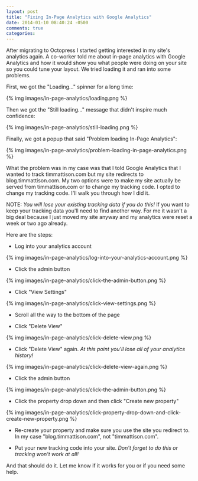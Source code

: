 ```yaml
---
layout: post
title: "Fixing In-Page Analytics with Google Analytics"
date: 2014-01-10 08:40:24 -0500
comments: true
categories: 
---
```


After migrating to Octopress I started getting interested in my site's analytics again.  A co-worker told me about in-page analytics with Google Analytics and how it would show you what people were doing on your site so you could tune your layout.  We tried loading it and ran into some problems.

First, we got the "Loading..." spinner for a long time:

{% img images/in-page-analytics/loading.png %}

Then we got the "Still loading..." message that didn't inspire much confidence:

{% img images/in-page-analytics/still-loading.png %}

Finally, we got a popup that said "Problem loading In-Page Analytics":

{% img images/in-page-analytics/problem-loading-in-page-analytics.png %}

What the problem was in my case was that I told Google Analytics that I wanted to track timmattison.com but my site redirects to blog.timmattison.com.  My two options were to make my site actually be served from timmattison.com or to change my tracking code.  I opted to change my tracking code.  I'll walk you through how I did it.

NOTE: *You will lose your existing tracking data if you do this!*  If you want to keep your tracking data you'll need to find another way.  For me it wasn't a big deal because I just moved my site anyway and my analytics were reset a week or two ago already.

Here are the steps:

* Log into your analytics account

{% img images/in-page-analytics/log-into-your-analytics-account.png %}

* Click the admin button

{% img images/in-page-analytics/click-the-admin-button.png %}

* Click "View Settings"

{% img images/in-page-analytics/click-view-settings.png %}

* Scroll all the way to the bottom of the page

* Click "Delete View"

{% img images/in-page-analytics/click-delete-view.png %}

* Click "Delete View" again.  *At this point you'll lose all of your analytics history!*

{% img images/in-page-analytics/click-delete-view-again.png %}

* Click the admin button

{% img images/in-page-analytics/click-the-admin-button.png %}

* Click the property drop down and then click "Create new property"

{% img images/in-page-analytics/click-property-drop-down-and-click-create-new-property.png %}

* Re-create your property and make sure you use the site you redirect to.  In my case "blog.timmattison.com", not "timmattison.com".

* Put your new tracking code into your site.  *Don't forget to do this or tracking won't work at all!*

And that should do it.  Let me know if it works for you or if you need some help.
